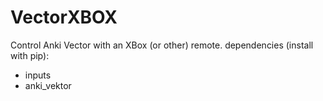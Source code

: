 # VectorXBOX
Control Anki Vector with an XBox (or other) remote.
dependencies (install with pip):
* inputs
* anki_vektor
